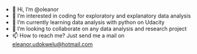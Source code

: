 - 👋 Hi, I’m @oleanor
- 👀 I’m interested in coding for exploratory and explanatory data analysis
- 🌱 I’m currently learning data analysis with python on Udacity
- 💞️ I’m looking to collaborate on any data analysis and research project
- 📫 How to reach me? Just send me a mail on eleanor.udokwelu@hotmail.com

<!---
oleanor/oleanor is a ✨ special ✨ repository because its `README.md` (this file) appears on your GitHub profile.
You can click the Preview link to take a look at your changes.
--->

